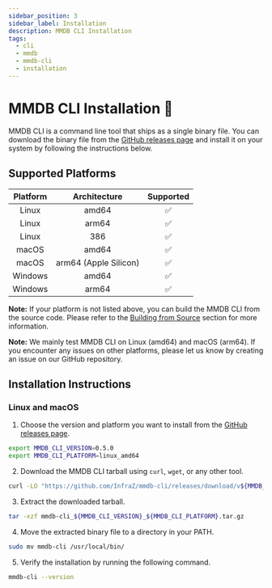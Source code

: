 ```yaml
---
sidebar_position: 3
sidebar_label: Installation
description: MMDB CLI Installation
tags:
  - cli
  - mmdb
  - mmdb-cli
  - installation
---
```


# MMDB CLI Installation 🧰

MMDB CLI is a command line tool that ships as a single binary file. You can download the binary file from the [GitHub releases page](https://github.com/InfraZ/mmdb-cli/releases) and install it on your system by following the instructions below.

## Supported Platforms

| Platform |     Architecture      | Supported |
| :------: | :-------------------: | :-------: |
|  Linux   |         amd64         |    ✅     |
|  Linux   |         arm64         |    ✅     |
|  Linux   |          386          |    ✅     |
|  macOS   |         amd64         |    ✅     |
|  macOS   | arm64 (Apple Silicon) |    ✅     |
| Windows  |         amd64         |    ✅     |
| Windows  |         arm64         |    ✅     |

**Note:** If your platform is not listed above, you can build the MMDB CLI from the source code. Please refer to the [Building from Source](#building-from-source) section for more information.

**Note:** We mainly test MMDB CLI on Linux (amd64) and macOS (arm64). If you encounter any issues on other platforms, please let us know by creating an issue on our GitHub repository.

## Installation Instructions

### Linux and macOS

1. Choose the version and platform you want to install from the [GitHub releases page](https://github.com/InfraZ/mmdb-cli/releases).

```bash
export MMDB_CLI_VERSION=0.5.0
export MMDB_CLI_PLATFORM=linux_amd64
```

2. Download the MMDB CLI tarball using `curl`, `wget`, or any other tool.

```bash
curl -LO "https://github.com/InfraZ/mmdb-cli/releases/download/v${MMDB_CLI_VERSION}/mmdb-cli_${MMDB_CLI_VERSION}_${MMDB_CLI_PLATFORM}.tar.gz"
```

3. Extract the downloaded tarball.

```bash
tar -xzf mmdb-cli_${MMDB_CLI_VERSION}_${MMDB_CLI_PLATFORM}.tar.gz
```

4. Move the extracted binary file to a directory in your PATH.

```bash
sudo mv mmdb-cli /usr/local/bin/
```

5. Verify the installation by running the following command.

```bash
mmdb-cli --version
```
